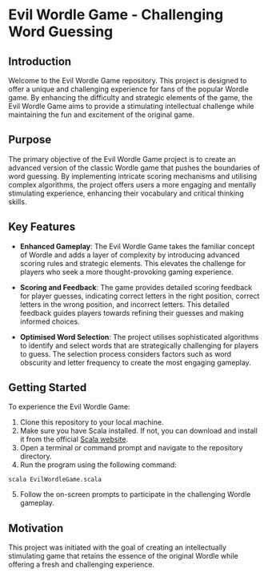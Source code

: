 # Evil Wordle Game - Challenging Word Guessing

## Introduction

Welcome to the Evil Wordle Game repository. This project is designed to offer a unique and challenging experience for fans of the popular Wordle game. By enhancing the difficulty and strategic elements of the game, the Evil Wordle Game aims to provide a stimulating intellectual challenge while maintaining the fun and excitement of the original game.

## Purpose

The primary objective of the Evil Wordle Game project is to create an advanced version of the classic Wordle game that pushes the boundaries of word guessing. By implementing intricate scoring mechanisms and utilising complex algorithms, the project offers users a more engaging and mentally stimulating experience, enhancing their vocabulary and critical thinking skills.

## Key Features

- **Enhanced Gameplay**: The Evil Wordle Game takes the familiar concept of Wordle and adds a layer of complexity by introducing advanced scoring rules and strategic elements. This elevates the challenge for players who seek a more thought-provoking gaming experience.

- **Scoring and Feedback**: The game provides detailed scoring feedback for player guesses, indicating correct letters in the right position, correct letters in the wrong position, and incorrect letters. This detailed feedback guides players towards refining their guesses and making informed choices.

- **Optimised Word Selection**: The project utilises sophisticated algorithms to identify and select words that are strategically challenging for players to guess. The selection process considers factors such as word obscurity and letter frequency to create the most engaging gameplay.

## Getting Started

To experience the Evil Wordle Game:

1. Clone this repository to your local machine.
2. Make sure you have Scala installed. If not, you can download and install it from the official [Scala website](https://www.scala-lang.org/download/).
3. Open a terminal or command prompt and navigate to the repository directory.
4. Run the program using the following command:
```
scala EvilWordleGame.scala
```

5. Follow the on-screen prompts to participate in the challenging Wordle gameplay.

## Motivation

This project was initiated with the goal of creating an intellectually stimulating game that retains the essence of the original Wordle while offering a fresh and challenging experience.
